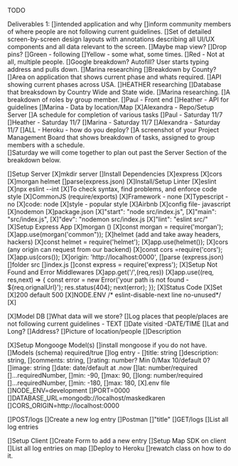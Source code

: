 TODO

Deliverables 1: 
    []intended application and why
        []inform community members of where people are not following current guidelines. 
    []Set of detailed screen-by-screen design layouts with annotations describing all UI/UX components and all data relevant to the screen.
        []Maybe map view? 
        []Drop pins?
            []Green - following 
            []Yellow - some what, some times. 
            []Red - Not at all, multiple people.
        []Google breakdown? Autofill? User starts typing address and pulls down. 
            []Marina researching
        []Breakdown by County? 
            []Area on application that shows current phase and whats required. 
                []API showing current phases across USA. 
                    []HEATHER researching
        []Database that breaksdown by Country Wide and State wide. 
            []Marina researching. 
        []A breakdown of roles by group member. 
        []Paul - Front end 
        []Heather - API for guidelines
        []Marina - Data by location/Map
        [X]Alexandra - Repo/Setup Server
    []A schedule for completion of various tasks
        []Paul - Saturday 11/7
        []Heather - Saturday 11/7
        []Marina - Saturday 11/7
        []Alexandra - Saturday 11/7
        []ALL - Heroku - how do you deploy?
    []A screenshot of your Project Management Board that shows breakdown of tasks, assigned to group members with a schedule.  
        []Saturday we will come together to plan out past the Server Section of the breakdown below.    

[]Setup Server
        [X]mkdir server
    []Install Dependencies
        [X]express
        [X]cors
        [X]morgan helmet
        []parse(express.json)
    [X]Install/Setup Linter
        [X]eslint
            [X]npx eslint --int
            [X]To check syntax, find problems, and enforce code style 
            [X]CommonJS (require/exports)
            [X]Framework - none
            [X]Typescript - no
            [X]code: node
            [X]style - popular style 
                [X]Airbnb
            [X]config file- javascript      
        [X]nodemon
        [X]package.json 
            [X]"start": "node src/index.js",
            [X]"main": "src/index.js",
            [X]"dev": "nodemon src/index.js
            [X]"lint": "eslint src/"
    [X]Setup Express App
        [X]morgan () 
            [X]const morgan = require('morgan');
            [X]app.use(morgan('common"));
        [X]helmet (add and take away headers, hackers)
            [X]const helmet = require('helmet');
            [X]app.use(helmet());
        [X]cors (any origin can request from our backend)
            [X]const cors =require('cors');
            [X]app.us(cors());
                [X]origin: 'http://localhost:0000',
        []parse (express.json)
        []folder src
            []index.js
                []const express = require('express');
    [X]Setup Not Found and Error Middlewares
        [X]app.get('/',(req,res))
        [X]app.use((req, res,next) => {
            const error = new Error('your path is not found - ${req.orignalUrl}');
            res.status(404);
            next(error);
        });
        [X]Status Code 
            [X]Set
            [X]200 default 500
            [X]NODE.ENV
            /* eslint-disable-next line no-unused*/
        [X] 

[X]Model DB
    []What data will we store?
        []Log places that people/places are not following current guidelines - TEXT 
            []Date visited -DATE/TIME
            []Lat and Long?
                []Address? 
            []Picture of location/people
            []Description 


[X]Setup Mongooge Model(s)
    []install mongoose if you do not have. 
    []Models (schema) required/true
        []log entry - 
        []title: string
        []description: string,
        []comments: string,
        []rating: number? Min 0/Max 10/default 0?
        []image: string
        []date: date/default at .now
        []lat: number/required
            []...requiredNumber, 
                []min: -90,
                []max: 90,
        []long: number/required
            []...requiredNumber,
                []min: -180,
                []max: 180,
[X].env file 
    []NODE_ENV=development
    []PORT=0000
    []DATABASE_URL=mongodb://localhost/maskedkaren
    []CORS_ORIGIN=http://localhost:0000     

[]POST/logs
    []Create a new log entry
    []Postman
        []"title" 
[]GET/logs
    []List all log entries

[]Setup Client 
[]Create Form to add a new entry
[]Setup Map SDK on client 
[]List all log entries on map
[]Deploy to Heroku 
    []rewatch class on how to do it. 
